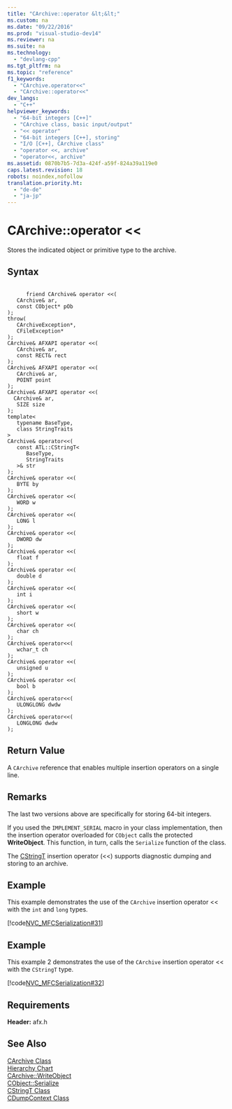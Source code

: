 ```yaml
---
title: "CArchive::operator &lt;&lt;"
ms.custom: na
ms.date: "09/22/2016"
ms.prod: "visual-studio-dev14"
ms.reviewer: na
ms.suite: na
ms.technology: 
  - "devlang-cpp"
ms.tgt_pltfrm: na
ms.topic: "reference"
f1_keywords: 
  - "CArchive.operator<<"
  - "CArchive::operator<<"
dev_langs: 
  - "C++"
helpviewer_keywords: 
  - "64-bit integers [C++]"
  - "CArchive class, basic input/output"
  - "<< operator"
  - "64-bit integers [C++], storing"
  - "I/O [C++], CArchive class"
  - "operator <<, archive"
  - "operator<<, archive"
ms.assetid: 0870b7b5-7d3a-424f-a59f-824a39a119e0
caps.latest.revision: 18
robots: noindex,nofollow
translation.priority.ht: 
  - "de-de"
  - "ja-jp"
---
```

# CArchive::operator &lt;&lt;
Stores the indicated object or primitive type to the archive.  
  
## Syntax  
  
```  
  
      friend CArchive& operator <<(  
   CArchive& ar,  
   const CObject* pOb   
);  
throw(  
   CArchiveException*,  
   CFileException*   
);  
CArchive& AFXAPI operator <<(   
   CArchive& ar,  
   const RECT& rect  
);  
CArchive& AFXAPI operator <<(   
   CArchive& ar,   
   POINT point   
);  
CArchive& AFXAPI operator <<(   
  CArchive& ar,   
   SIZE size   
);  
template<    
   typename BaseType,    
   class StringTraits    
>   
CArchive& operator<<(   
   const ATL::CStringT<   
      BaseType,    
      StringTraits   
   >& str   
);  
CArchive& operator <<(  
   BYTE by   
);  
CArchive& operator <<(  
   WORD w   
);  
CArchive& operator <<(  
   LONG l   
);  
CArchive& operator <<(  
   DWORD dw   
);  
CArchive& operator <<(  
   float f   
);  
CArchive& operator <<(  
   double d   
);  
CArchive& operator <<(  
   int i   
);  
CArchive& operator <<(  
   short w   
);  
CArchive& operator <<(  
   char ch   
);  
CArchive& operator<<(   
   wchar_t ch    
);  
CArchive& operator <<(  
   unsigned u   
);  
CArchive& operator <<(  
   bool b   
);  
CArchive& operator<<(   
   ULONGLONG dwdw    
);  
CArchive& operator<<(   
   LONGLONG dwdw    
);  
```  
  
## Return Value  
 A `CArchive` reference that enables multiple insertion operators on a single line.  
  
## Remarks  
 The last two versions above are specifically for storing 64-bit integers.  
  
 If you used the `IMPLEMENT_SERIAL` macro in your class implementation, then the insertion operator overloaded for `CObject` calls the protected **WriteObject**. This function, in turn, calls the `Serialize` function of the class.  
  
 The [CStringT](../vs140/cstringt-class.md) insertion operator (<<) supports diagnostic dumping and storing to an archive.  
  
## Example  
 This example demonstrates the use of the `CArchive` insertion operator << with the `int` and `long` types.  
  
 [!code[NVC_MFCSerialization#31](../vs140/codesnippet/CPP/carchive--operator---_1.cpp)]  
  
## Example  
 This example 2 demonstrates the use of the `CArchive` insertion operator << with the `CStringT` type.  
  
 [!code[NVC_MFCSerialization#32](../vs140/codesnippet/CPP/carchive--operator---_2.cpp)]  
  
## Requirements  
 **Header:** afx.h  
  
## See Also  
 [CArchive Class](../vs140/carchive-class.md)   
 [Hierarchy Chart](../vs140/hierarchy-chart.md)   
 [CArchive::WriteObject](../vs140/carchive--writeobject.md)   
 [CObject::Serialize](../vs140/cobject--serialize.md)   
 [CStringT Class](../vs140/cstringt-class.md)   
 [CDumpContext Class](../vs140/cdumpcontext-class.md)